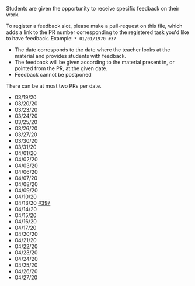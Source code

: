 Students are given the opportunity to receive specific feedback on their work.

To register a feedback slot, please make a pull-request on this file, which adds a link to the PR number corresponding to the registered task you'd like to have feedback. Example: `* 01/01/1970 #37`

* The date corresponds to the date where the teacher looks at the material and provides students with feedback.
* The feedback will be given according to the material present in, or pointed from the PR, at the given date.
* Feedback cannot be postponed

There can be at most two PRs per date.

* 03/19/20
* 03/20/20
* 03/23/20
* 03/24/20
* 03/25/20
* 03/26/20
* 03/27/20
* 03/30/20
* 03/31/20
* 04/01/20
* 04/02/20
* 04/03/20
* 04/06/20
* 04/07/20
* 04/08/20
* 04/09/20
* 04/10/20
* 04/13/20 [#397](https://github.com/KTH/devops-course/tree/master/contributions/essay/dleon-nicolaih)
* 04/14/20
* 04/15/20
* 04/16/20
* 04/17/20
* 04/20/20
* 04/21/20
* 04/22/20
* 04/23/20
* 04/24/20
* 04/25/20
* 04/26/20
* 04/27/20

